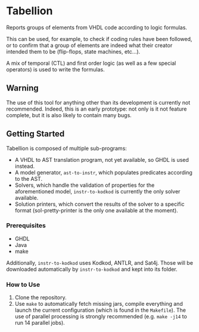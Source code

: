 # Tabellion
Reports groups of elements from VHDL code according to logic formulas.

This can be used, for example, to check if coding rules have been followed, or
to confirm that a group of elements are indeed what their creator intended them
to be (flip-flops, state machines, etc...).

A mix of temporal (CTL) and first order logic (as well as a few special
operators) is used to write the formulas.

## Warning
The use of this tool for anything other than its development is currently not
recommended. Indeed, this is an early prototype: not only is it not feature
complete, but it is also likely to contain many bugs.

## Getting Started
Tabellion is composed of multiple sub-programs:
* A VHDL to AST translation program, not yet available, so GHDL is used instead.
* A model generator, ``ast-to-instr``, which populates predicates according to
the AST.
* Solvers, which handle the validation of properties for the aforementioned
model, ``instr-to-kodkod`` is currently the only solver available.
* Solution printers, which convert the results of the solver to a specific
format (sol-pretty-printer is the only one available at the moment).

### Prerequisites
* GHDL
* Java
* make

Additionally, ``instr-to-kodkod`` uses Kodkod, ANTLR, and Sat4j. Those will be
downloaded automatically by ``instr-to-kodkod`` and kept into its folder.

### How to Use
1. Clone the repository.
2. Use ``make`` to automatically fetch missing jars, compile everything and
launch the current configuration (which is found in the ``Makefile``). The use
of parallel processing is strongly recommended (e.g. ``make -j14`` to run 14
parallel jobs).
